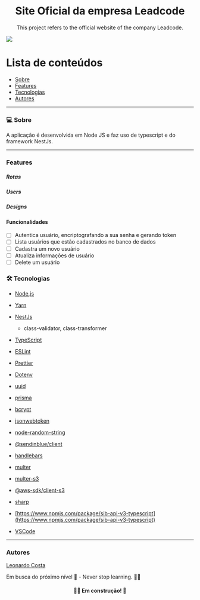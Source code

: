 <h1 align="center">Site Oficial da empresa Leadcode</h1>
<p align="center">This project refers to the official website of the company Leadcode.</p>
<img src="https://img.shields.io/badge/NODEJS-WORK-green">

# Lista de conteúdos

<!--ts-->

- [Sobre](#sobre)
- [Features](#features)
- [Tecnologias](#tecnologias)
- [Autores](#autores)
<!--te-->

---

### 💻 Sobre

A aplicação é desenvolvida em Node JS e faz uso de typescript e do framework NestJs.

---

### Features

##### Rotas

##### Users

##### Designs

#### Funcionalidades
- [ ] Autentica usuário, encriptografando a sua senha e gerando token 
- [ ] Lista usuários que estão cadastrados no banco de dados
- [ ] Cadastra um novo usuário
- [ ] Atualiza informações de usuário
- [ ] Delete um usuário

### 🛠 Tecnologias

- [Node.js](https://nodejs.org/en/)
- [Yarn](https://yarnpkg.com/)
- [NestJs](https://nestjs.com/)
 	- class-validator, class-transformer
	
- [TypeScript](https://www.typescriptlang.org/)
- [ESLint](https://eslint.org/)
- [Prettier](https://prettier.io/)
- [Dotenv](https://www.npmjs.com/package/dotenv)
- [uuid](https://www.npmjs.com/package/uuid)
- [prisma](prisma.io)
- [bcrypt](https://www.npmjs.com/package/bcrypt)
- [jsonwebtoken](https://www.npmjs.com/package/jsonwebtoken)
- [node-random-string](https://www.npmjs.com/package/randomstring)
- [@sendinblue/client](https://www.npmjs.com/package/@sendinblue/client/v/3.1.0?activeTab=readme)
- [handlebars](https://www.npmjs.com/package/handlebars)
- [multer](https://www.npmjs.com/package/multer)
- [multer-s3](https://www.npmjs.com/package/multer-s3)
- [@aws-sdk/client-s3](https://www.npmjs.com/package/@aws-sdk/client-s3)
- [sharp](https://www.npmjs.com/package/sharp)
- [https://www.npmjs.com/package/sib-api-v3-typescript](https://www.npmjs.com/package/sib-api-v3-typescript)
- [VSCode](https://code.visualstudio.com/)
---


### Autores

[Leonardo Costa](https://www.linkedin.com/in/leonardo-da-silva-costa/)

Em busca do próximo nível 🚀 - Never stop learning. 🧑‍🎓

<h4 align="center"> 
	🧑‍🔧 Em construção! 🚧
</h4>
